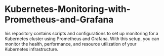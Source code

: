 # Kubernetes-Monitoring-with-Prometheus-and-Grafana
his repository contains scripts and configurations to set up monitoring for a Kubernetes cluster using Prometheus and Grafana. With this setup, you can monitor the health, performance, and resource utilization of your Kubernetes infrastructure.
